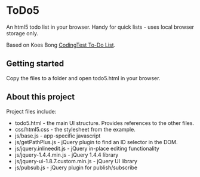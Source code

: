 # ToDo5

An html5 todo list in your browser. Handy for quick lists - uses local browser storage only.

Based on Koes Bong [CodingTest To-Do List](http://web.koesbong.com/demo/codingtest/). 

## Getting started

Copy the files to a folder and open todo5.html in your browser.
	
## About this project
 
Project files include:

*  todo5.html - the main UI structure. Provides references to the other files. 
*  css/html5.css - the stylesheet from the example.
*  js/base.js - app-specific javascript 
*  js/getPathPlus.js - jQuery plugin to find an ID selector in the DOM.
*  js/jquery.inlineedit.js - jQuery in-place editing functionality
*  js/jquery-1.4.4.min.js - jQuery 1.4.4 library
*  js/jquery-ui-1.8.7.custom.min.js - jQuery UI library
*  js/pubsub.js - jQuery plugin for publish/subscribe



